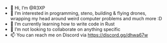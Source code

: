 - 👋 Hi, I’m @R3XP
- 👀 I’m interested in programming, steno, building & flying drones, wrapping my head around weird computer problems and much more :D
- 🌱 I’m currently learning how to write code in Rust
- 💞️ I’m not looking to collaborate on anything specific
- 📫 You can reach me on Discord via https://discord.gg/dhwa67w

<!---
R3XP/R3XP is a ✨ special ✨ repository because its `README.md` (this file) appears on your GitHub profile.
You can click the Preview link to take a look at your changes.
--->
